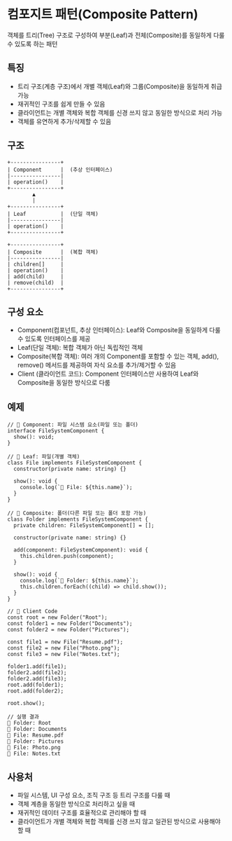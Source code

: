# 컴포지트 패턴(Composite Pattern)

객체를 트리(Tree) 구조로 구성하여 부분(Leaf)과 전체(Composite)를 동일하게 다룰 수 있도록 하는 패턴

## 특징

- 트리 구조(계층 구조)에서 개별 객체(Leaf)와 그룹(Composite)을 동일하게 취급 가능
- 재귀적인 구조를 쉽게 만들 수 있음
- 클라이언트는 개별 객체와 복합 객체를 신경 쓰지 않고 동일한 방식으로 처리 가능
- 객체를 유연하게 추가/삭제할 수 있음

## 구조

```
+----------------+
| Component      |  (추상 인터페이스)
|----------------|
| operation()    |
+----------------+
        ▲
        |
+----------------+
| Leaf           |  (단일 객체)
|----------------|
| operation()    |
+----------------+

+----------------+
| Composite      |  (복합 객체)
|----------------|
| children[]     |
| operation()    |
| add(child)     |
| remove(child)  |
+----------------+
```

## 구성 요소

- Component(컴포넌트, 추상 인터페이스): Leaf와 Composite을 동일하게 다룰 수 있도록 인터페이스를 제공
- Leaf(단일 객체): 복합 객체가 아닌 독립적인 객체
- Composite(복합 객체): 여러 개의 Component를 포함할 수 있는 객체, add(), remove() 메서드를 제공하여 자식 요소를 추가/제거할 수 있음
- Client (클라이언트 코드): Component 인터페이스만 사용하여 Leaf와 Composite을 동일한 방식으로 다룸

## 예제

```
// 🌳 Component: 파일 시스템 요소(파일 또는 폴더)
interface FileSystemComponent {
  show(): void;
}

// 📄 Leaf: 파일(개별 객체)
class File implements FileSystemComponent {
  constructor(private name: string) {}

  show(): void {
    console.log(`📄 File: ${this.name}`);
  }
}

// 📂 Composite: 폴더(다른 파일 또는 폴더 포함 가능)
class Folder implements FileSystemComponent {
  private children: FileSystemComponent[] = [];

  constructor(private name: string) {}

  add(component: FileSystemComponent): void {
    this.children.push(component);
  }

  show(): void {
    console.log(`📂 Folder: ${this.name}`);
    this.children.forEach((child) => child.show());
  }
}

// 🎯 Client Code
const root = new Folder("Root");
const folder1 = new Folder("Documents");
const folder2 = new Folder("Pictures");

const file1 = new File("Resume.pdf");
const file2 = new File("Photo.png");
const file3 = new File("Notes.txt");

folder1.add(file1);
folder2.add(file2);
folder2.add(file3);
root.add(folder1);
root.add(folder2);

root.show();

// 실행 결과
📂 Folder: Root
📂 Folder: Documents
📄 File: Resume.pdf
📂 Folder: Pictures
📄 File: Photo.png
📄 File: Notes.txt
```

## 사용처

- 파일 시스템, UI 구성 요소, 조직 구조 등 트리 구조를 다룰 때
- 객체 계층을 동일한 방식으로 처리하고 싶을 때
- 재귀적인 데이터 구조를 효율적으로 관리해야 할 때
- 클라이언트가 개별 객체와 복합 객체를 신경 쓰지 않고 일관된 방식으로 사용해야 할 때
